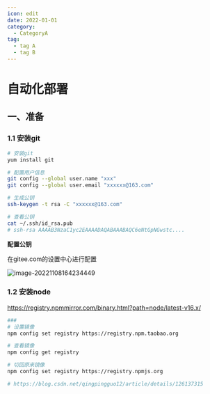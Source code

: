 ```yaml
---
icon: edit
date: 2022-01-01
category:
  - CategoryA
tag:
  - tag A
  - tag B
---
```


# 自动化部署

## 一、准备

### 1.1 安装git

``` sh
# 安装git
yum install git

# 配置用户信息
git config --global user.name "xxx"
git config --global user.email "xxxxxx@163.com"

# 生成公钥
ssh-keygen -t rsa -C "xxxxxx@163.com"

# 查看公钥
cat ~/.ssh/id_rsa.pub
# ssh-rsa AAAAB3NzaC1yc2EAAAADAQABAAABAQC6eNtGpNGwstc....
```



**配置公钥**

在gitee.com的设置中心进行配置

![image-20221108164234449](http://img.itzhameng.com/blog/image-20221108164234449.png?imageslim)



### 1.2 安装node

https://registry.npmmirror.com/binary.html?path=node/latest-v16.x/



``` sh
###
# 设置镜像
npm config set registry https://registry.npm.taobao.org

# 查看镜像
npm config get registry

# 切回原来镜像
npm config set registry https://registry.npmjs.org

# https://blog.csdn.net/qingpingguo12/article/details/126137315



```







